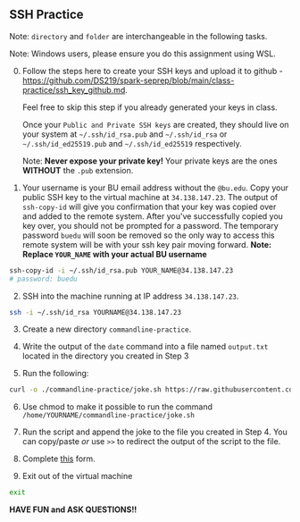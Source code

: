 ## SSH Practice

Note: `directory` and `folder` are interchangeable in the following tasks.

Note: Windows users, please ensure you do this assignment using WSL.

0. Follow the steps here to create your SSH keys and upload it to github - https://github.com/DS219/spark-seprep/blob/main/class-practice/ssh_key_github.md.
   
   Feel free to skip this step if you already generated your keys in class.
   
   Once your `Public and Private SSH keys` are created, they should live on your system at `~/.ssh/id_rsa.pub` and `~/.ssh/id_rsa` or `~/.ssh/id_ed25519.pub` and `~/.ssh/id_ed25519` respectively.

   Note: **Never expose your private key!** Your private keys are the ones **WITHOUT** the `.pub` extension.

2. Your username is your BU email address without the `@bu.edu`. Copy your public SSH key to the virtual machine at `34.138.147.23`. The output of `ssh-copy-id` will give you confirmation that your key was copied over and added to the remote system. After you've successfully copied you key over, you should not be prompted for a password. The temporary password `buedu` will soon be removed so the only way to access this remote system will be with your ssh key pair moving forward.
   **Note: Replace `YOUR_NAME` with your actual BU username**

```bash
ssh-copy-id -i ~/.ssh/id_rsa.pub YOUR_NAME@34.138.147.23
# password: buedu
```

2. SSH into the machine running at IP address `34.138.147.23`.

```bash
ssh -i ~/.ssh/id_rsa YOURNAME@34.138.147.23
```

3. Create a new directory `commandline-practice`.

4. Write the output of the `date` command into a file named `output.txt` located in the directory you created in Step 3

6. Run the following:

```bash
curl -o ./commandline-practice/joke.sh https://raw.githubusercontent.com/DS219/spark-seprep/refs/heads/main/assignments/joke.sh
```

6. Use chmod to make it possible to run the command `/home/YOURNAME/commandline-practice/joke.sh`

7. Run the script and append the joke to the file you created in Step 4. You can copy/paste _or_ use `>>` to redirect the output of the script to the file.

8. Complete [this](https://forms.gle/UeVA1UqHypFoWmeAA) form.

9. Exit out of the virtual machine
```bash
exit
```

**HAVE FUN and ASK QUESTIONS!!**
